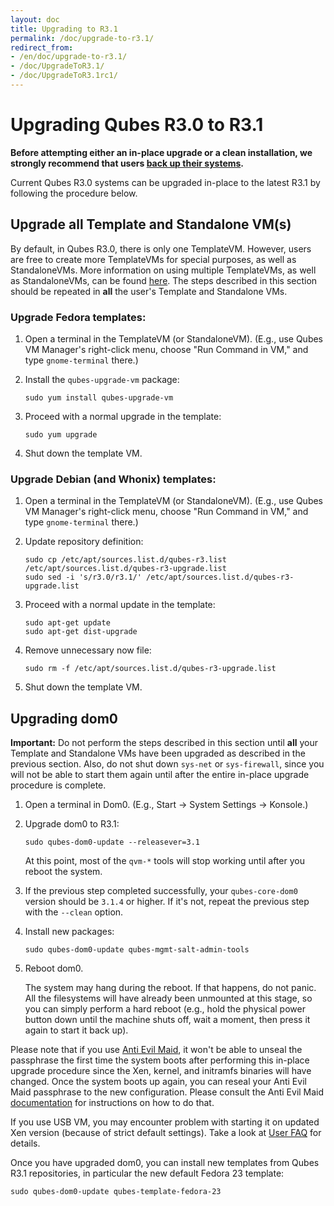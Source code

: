 ```yaml
---
layout: doc
title: Upgrading to R3.1
permalink: /doc/upgrade-to-r3.1/
redirect_from:
- /en/doc/upgrade-to-r3.1/
- /doc/UpgradeToR3.1/
- /doc/UpgradeToR3.1rc1/
---
```


Upgrading Qubes R3.0 to R3.1
======================================

**Before attempting either an in-place upgrade or a clean installation, we
strongly recommend that users [back up their systems](/doc/backup-restore/).**

Current Qubes R3.0 systems can be upgraded in-place to the latest R3.1
by following the procedure below.


Upgrade all Template and Standalone VM(s)
-----------------------------------------

By default, in Qubes R3.0, there is only one TemplateVM. However, users are
free to create more TemplateVMs for special purposes, as well as StandaloneVMs.
More information on using multiple TemplateVMs, as well as StandaloneVMs, can be
found [here](/doc/software-update-vm/). The steps described in this
section should be repeated in **all** the user's Template and Standalone VMs.


### Upgrade Fedora templates: ###

1.  Open a terminal in the TemplateVM (or StandaloneVM). (E.g., use Qubes VM
    Manager's right-click menu, choose "Run Command in VM," and type
    `gnome-terminal` there.)

2.  Install the `qubes-upgrade-vm` package:

        sudo yum install qubes-upgrade-vm

3.  Proceed with a normal upgrade in the template:

        sudo yum upgrade

4.  Shut down the template VM.


### Upgrade Debian (and Whonix) templates: ###

1.  Open a terminal in the TemplateVM (or StandaloneVM). (E.g., use Qubes VM
    Manager's right-click menu, choose "Run Command in VM," and type
    `gnome-terminal` there.)

2.  Update repository definition:

        sudo cp /etc/apt/sources.list.d/qubes-r3.list /etc/apt/sources.list.d/qubes-r3-upgrade.list
        sudo sed -i 's/r3.0/r3.1/' /etc/apt/sources.list.d/qubes-r3-upgrade.list

3.  Proceed with a normal update in the template:

        sudo apt-get update
        sudo apt-get dist-upgrade

4.  Remove unnecessary now file:

        sudo rm -f /etc/apt/sources.list.d/qubes-r3-upgrade.list

5.  Shut down the template VM.


Upgrading dom0
--------------

**Important:** Do not perform the steps described in this section until **all**
your Template and Standalone VMs have been upgraded as described in the previous
section. Also, do not shut down `sys-net` or `sys-firewall`, since you will not
be able to start them again until after the entire in-place upgrade procedure is
complete.

1.  Open a terminal in Dom0. (E.g., Start -\> System Settings -\> Konsole.)

2.  Upgrade dom0 to R3.1:

        sudo qubes-dom0-update --releasever=3.1

    At this point, most of the `qvm-*` tools will stop working until after you
    reboot the system.

3.  If the previous step completed successfully, your `qubes-core-dom0` version
    should be `3.1.4` or higher. If it's not, repeat the previous step with the
    `--clean` option.

4.  Install new packages:

        sudo qubes-dom0-update qubes-mgmt-salt-admin-tools

4.  Reboot dom0.
    
    The system may hang during the reboot. If that happens, do not panic. All
    the filesystems will have already been unmounted at this stage, so you can
    simply perform a hard reboot (e.g., hold the physical power button down
    until the machine shuts off, wait a moment, then press it again to start it
    back up).

Please note that if you use [Anti Evil Maid](/doc/anti-evil-maid), it won't be
able to unseal the passphrase the first time the system boots after performing
this in-place upgrade procedure since the Xen, kernel, and initramfs binaries
will have changed. Once the system boots up again, you can reseal your Anti Evil
Maid passphrase to the new configuration. Please consult the Anti Evil Maid
[documentation](/doc/anti-evil-maid) for instructions on how to do that.

If you use USB VM, you may encounter problem with starting it on updated Xen
version (because of strict default settings). Take a look at 
[User FAQ](/doc/user-faq/#i-created-a-usbvm-and-assigned-usb-controllers-to-it-now-the-usbvm-wont-boot)
for details.

Once you have upgraded dom0, you can install new templates from Qubes R3.1
repositories, in particular the new default Fedora 23 template:

    sudo qubes-dom0-update qubes-template-fedora-23

